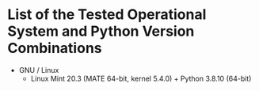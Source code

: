 # List of the Tested Operational System and Python Version Combinations

* GNU / Linux
  * Linux Mint 20.3 (MATE 64-bit, kernel 5.4.0) + Python 3.8.10 (64-bit)
